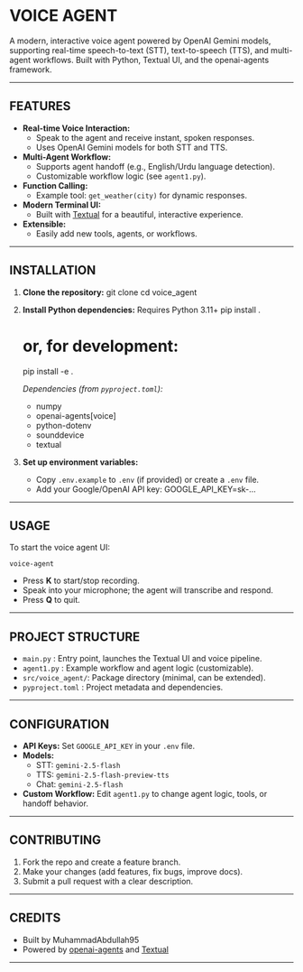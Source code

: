 VOICE AGENT
===========

A modern, interactive voice agent powered by OpenAI Gemini models, supporting real-time speech-to-text (STT), text-to-speech (TTS), and multi-agent workflows. Built with Python, Textual UI, and the openai-agents framework.

---

FEATURES
--------
- **Real-time Voice Interaction:**
  - Speak to the agent and receive instant, spoken responses.
  - Uses OpenAI Gemini models for both STT and TTS.
- **Multi-Agent Workflow:**
  - Supports agent handoff (e.g., English/Urdu language detection).
  - Customizable workflow logic (see `agent1.py`).
- **Function Calling:**
  - Example tool: `get_weather(city)` for dynamic responses.
- **Modern Terminal UI:**
  - Built with [Textual](https://textual.textualize.io/) for a beautiful, interactive experience.
- **Extensible:**
  - Easily add new tools, agents, or workflows.

---

INSTALLATION
------------

1. **Clone the repository:**
   git clone <your-repo-url>
   cd voice_agent

2. **Install Python dependencies:**
   Requires Python 3.11+
   pip install .
   # or, for development:
   pip install -e .

   *Dependencies (from `pyproject.toml`):*
   - numpy
   - openai-agents[voice]
   - python-dotenv
   - sounddevice
   - textual

3. **Set up environment variables:**
   - Copy `.env.example` to `.env` (if provided) or create a `.env` file.
   - Add your Google/OpenAI API key:
     GOOGLE_API_KEY=sk-...

---

USAGE
-----

To start the voice agent UI:

    voice-agent

- Press **K** to start/stop recording.
- Speak into your microphone; the agent will transcribe and respond.
- Press **Q** to quit.

---

PROJECT STRUCTURE
-----------------

- `main.py`         : Entry point, launches the Textual UI and voice pipeline.
- `agent1.py`       : Example workflow and agent logic (customizable).
- `src/voice_agent/`: Package directory (minimal, can be extended).
- `pyproject.toml`  : Project metadata and dependencies.

---

CONFIGURATION
-------------
- **API Keys:** Set `GOOGLE_API_KEY` in your `.env` file.
- **Models:**
  - STT: `gemini-2.5-flash`
  - TTS: `gemini-2.5-flash-preview-tts`
  - Chat: `gemini-2.5-flash`
- **Custom Workflow:** Edit `agent1.py` to change agent logic, tools, or handoff behavior.

---

CONTRIBUTING
------------
1. Fork the repo and create a feature branch.
2. Make your changes (add features, fix bugs, improve docs).
3. Submit a pull request with a clear description.

---

CREDITS
-------
- Built by MuhammadAbdullah95
- Powered by [openai-agents](https://github.com/openai/openai-agents) and [Textual](https://textual.textualize.io/)

---

